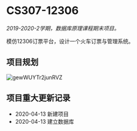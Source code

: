 # CS307-12306
*2019-2020-2学期，数据库原理课程期末项目。*

模仿12306订票平台，设计一个火车订票与管理系统。

## 项目规划
![gewWUYTr2junRVZ](https://i.loli.net/2020/04/14/gewWUYTr2junRVZ.jpg)

## 项目重大更新记录
* 2020-04-13 新建项目
* 2020-04-13 建立数据库